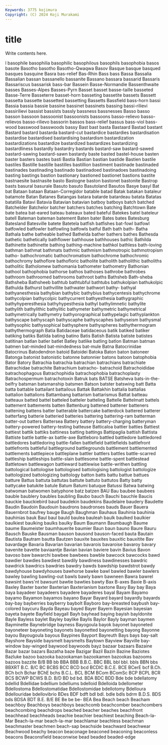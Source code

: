 ```yaml
---
Keywords: 3775 kojimura
Copyright: (C) 2024 Koji Murakami
---
```


# title

Write contents here.



l basophile basophilia basophilic
basophilous basophils basophobia basos basote Basotho basotho Basotho-Qwaqwa Basov Basque
basque basqued basques basquine Basra bas-relief Bas-Rhin Bass bass Bassa
Bassalia Bassalian bassan bassanello bassanite Bassano bassara bassarid Bassaris Bassariscus
bassarisk bass-bar Bassein Basse-Normandie Bassenthwaite basses Basses-Alpes Basses-Pyrn Basset basset
basse-taille basseted Basse-Terre Basseterre basset-horn basseting bassetite bassets Bassett bassetta
bassette bassetted bassetting Bassetts Bassfield bass-horn bassi Bassia bassia bassie
bassine bassinet bassinets bassing bassi-rilievi bassirilievi bassist bassists bassly bassness
bassnesses Basso basso basson bassoon bassoonist bassoonists bassoons basso-relievo basso-relievos
basso-rilievo bassorin bassos bass-relief bassus bass-viol bass-wood basswood basswoods bassy
Bast bast basta Bastaard Bastad bastant Bastard bastard bastarda bastard-cut
bastardice bastardies bastardisation bastardise bastardised bastardising bastardism bastardization bastardizations bastardize
bastardized bastardizes bastardizing bastardliness bastardly bastardry bastards bastard-saw bastard-sawed bastard-sawing
bastard-sawn bastardy baste basted bastel-house basten baster basters bastes basti
Bastia Bastian bastian bastide Bastien bastile bastiles Bastille bastille bastilles
bastillion bastiment bastinade bastinaded bastinades bastinading bastinado bastinadoed bastinadoes bastinadoing
basting bastings bastion bastionary bastioned bastionet bastions bastite bastnaesite bastnasite
basto Bastogne baston bastonet bastonite Bastrop basts basural basurale Basuto
basuto Basutoland Basutos Basye basyl Bat bat Bataan bataan Bataan-Corregidor
batable batad Batak batakan bataleur batamote Batan Batanes Batangas batara
batarde batardeau batata Batatas batatilla Batavi Batavia Batavian batavian batboy
batboys batch batched Batchelder Batchelor batcher batchers batches batching Batchtown
Bate bate batea bat-eared bateau bateaux bated bateful Batekes batel
bateleur batell Bateman bateman batement Baten bater Bates bates Batesburg
Batesland Batesville batete Batetela batfish batfishes bat-fowl batfowl batfowled batfowler
batfowling batfowls batful Bath bath bath- Batha Bathala bathe batheable
bathed Bathelda bather bathers bathes Bathesda bathetic bathetically bathflower bathhouse
bathhouses bathic Bathilda Bathinette bathinette bathing bathing-machine bathkol bathless bath-loving
bathman bathmat bathmats bathmic bathmism bathmotropic bathmotropism batho- bathochromatic bathochromatism
bathochrome bathochromic bathochromy bathoflore bathofloric batholite batholith batholithic batholiths batholitic
Batholomew bathomania bathometer bathometry Bathonian bathool bathophobia bathorse bathos bathoses
bathrobe bathrobes bathroom bathroomed bathrooms bathroot baths Bathsheb Bath-sheba Bathsheba
Bathsheeb bathtub bathtubful bathtubs bathukolpian bathukolpic Bathulda Bathurst bathvillite bathwater
bathwort bathy- bathyal bathyanesthesia bathybian bathybic bathybius bathycentesis bathychrome bathycolpian
bathycolpic bathycurrent bathyesthesia bathygraphic bathyhyperesthesia bathyhypesthesia bathyl bathylimnetic bathylite bathylith
bathylithic bathylitic bathymeter bathymetric bathymetrical bathymetrically bathymetry bathyorographical bathypelagic bathyplankton
bathyscape bathyscaph bathyscaphe bathyscaphes bathyseism bathysmal bathysophic bathysophical bathysphere bathyspheres
bathythermogram bathythermograph Batia Batidaceae batidaceous batik batiked batiker batiking batiks
Batilda bating batino Batis Batish Batista batiste batistes batitinan batlan
batler batlet Batley batlike batling batlon Batman batman batmen bat-minded
bat-mindedness bat-mule Batna Batocrinidae Batocrinus Batodendron batoid Batoidei Batoka Baton
baton batoneer Batonga batonist batonistic batonne batonnier batons batoon batophobia
Bator Batory Batrachia batrachia batrachian batrachians batrachiate Batrachidae batrachite Batrachium
batracho- batrachoid Batrachoididae batrachophagous Batrachophidia batrachophobia batrachoplasty Batrachospermum batrachotoxin Batruk
bats BATSE Batsheva bats-in-the-belfry batsman batsmanship batsmen Batson batster batswing
batt Batta batta battable battailant battailous Battak Battakhin battalia battalias
battalion battalions Battambang battarism battarismus Battat batteau batteaux batted battel
batteled batteler batteling Battelle Battelmatt battels battement battements batten Battenburg
battened battener batteners battening battens batter batterable battercake batterdock battered
batterer batterfang batterie batteried batteries battering battering-ram batterman batter-out batters
Battersea Battery battery battery-charging batteryman battery-powered battery-testing batteuse Batticaloa battier
batties Battiest battiest battik battiks battiness batting battings Battipaglia battish
Battista Battiste battle battle-ax battle-axe Battleboro battled battledore battledored battledores
battledoring battle-fallen battlefield battlefields battlefront battlefronts battleful battleground battlegrounds battlement
battlemented battlements battlepiece battleplane battler battlers battles battle-scarred battleship battleships
battle-slain battlesome battle-spent battlestead Battletown battlewagon battleward battlewise battle-writhen battling
battological battologise battologised battologising battologist battologize battologized battologizing battology batton
batts battu battue battues batture Battus battuta battutas battute battuto
battutos Batty batty battycake batukite batule Batum Batumi batuque Batussi
Batwa batwing batwoman batwomen batyphone batz batzen BAU Bau baubee
baubees bauble baublery baubles baubling Baubo bauch Bauchi bauchle Baucis
bauckie bauckiebird baud baudekin baudekins Baudelaire baudery Baudette Baudin Baudoin
Baudouin baudrons baudronses bauds Bauer Bauera Bauernbrot baufrey bauge Baugh
Baughman Bauhaus Bauhinia bauhinia bauhinias bauk Baul baul bauld baulea
bauleah baulk baulked baulkier baulkiest baulking baulks baulky Baum Baumann
Baumbaugh Baume baume Baumeister baumhauerite baumier Baun baun bauno Baure
Bauru Bausch Bauske Bausman bauson bausond bauson-faced bauta Bautain Bautista
Bautram bautta Bautzen bauxite bauxites bauxitic bauxitite Bav bavardage Bavaria
Bavarian bavarian bavarois bavaroise bavaroy bavary bavenite bavette baviaantje Bavian
bavian baviere bavin Bavius Bavon bavoso baw bawarchi bawbee bawbees
bawble bawcock bawcocks bawd bawdier bawdies bawdiest bawdily bawdiness bawdinesses
bawdric bawdrick bawdrics bawdries bawdry bawds bawdship bawdstrot bawdy bawdyhouse
bawdyhouses bawhorse bawke bawl bawled bawler bawlers bawley bawling bawling-out
bawls bawly bawn bawneen Bawra bawrel bawsint baws'nt bawsunt bawtie
bawties bawty Bax B-axes Baxie B-axis Baxley Baxter baxter Baxterian
Baxterianism baxtone Baxy Bay bay Baya baya bayadeer bayadeers bayadere
bayaderes bayal Bayam Bayamo bayamo Bayamon bayamos bayano Bayar Bayard
bayard bayardly bayards bay-bay bayberries bayberry baybolt Bayboro bay-breasted baybush
bay-colored baycuru Bayda Bayeau bayed Bayer Bayern Bayesian bayesian bayeta
bayete Bayfield baygall Bayh bayhead baying bayish bayldonite Bayle Bayless
baylet Bayley baylike Baylis Baylor Bayly bayman baymen Bayminette Baynebridge
bayness Bayogoula bayok bayonet bayoneted bayoneteer bayoneting bayonets bayonetted bayonetting
bayong Bayonne bayou Bayougoula bayous Baypines Bayport Bayreuth Bays bays
bay-salt Bayshore Bayside baysmelt baysmelts Baytown Bayview Bayville bay-window bay-winged
baywood baywoods bayz bazaar bazaars Bazaine Bazar bazar bazars Bazatha
baze Bazigar Bazil Bazin Bazine Baziotes Bazluke bazoo bazooka bazookaman
bazookamen bazookas bazooms bazoos bazzite B/B BB bb BBA BBB
B.B.C. BBC BBL bbl bbl. bbls BBN bbs BBXRT B.C.
B/C BC BCBS BCC BCD bcd BCDIC B.C.E. BCE BCerE
bcf B.Ch. BCh bch Bchar BChE bchs B.C.L. BCL BCM
BCom BComSc BCP BCPL BCR BCS BCWP BCWS B.D. B/D
BD bd bd. BDA BDC BDD Bde bde bdellatomy bdellid
Bdellidae bdellium bdelliums bdelloid Bdelloida bdellometer Bdellostoma Bdellostomatidae Bdellostomidae bdellotomy
Bdelloura Bdellouridae bdellovibrio BDes BDF bdft bdl bdl. bdle bdls
bdrm B.D.S. BDS bds BDSA BDT B.E. B/E BE Be
be be- BEA Bea Beach beach Beacham beachboy Beachboys beachboys
beachcomb beachcomber beachcombers beachcombing beachdrops beached beacher beaches beachfront beachhead
beachheads beachie beachier beachiest beaching Beach-la-Mar Beach-la-mar beach-la-mar beachlamar beachless
beachman beachmaster beachmen beach-sap beachside beachward beachwear Beachwood beachy beacon
beaconage beaconed beaconing beaconless beacons Beaconsfield beaconwise bead beaded beaded-edge
